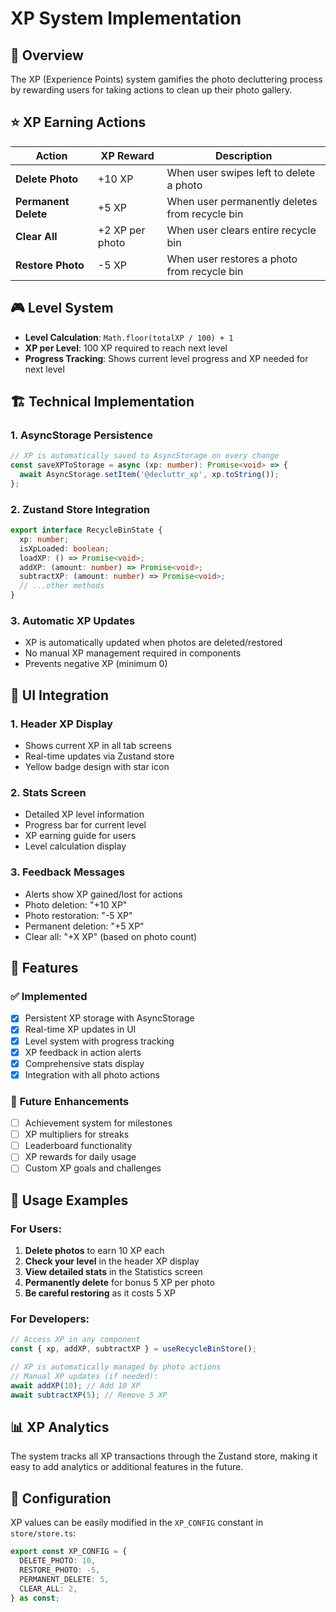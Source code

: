 # XP System Implementation

## 🎯 Overview

The XP (Experience Points) system gamifies the photo decluttering process by rewarding users for taking actions to clean up their photo gallery.

## ⭐ XP Earning Actions

| Action               | XP Reward       | Description                                    |
| -------------------- | --------------- | ---------------------------------------------- |
| **Delete Photo**     | +10 XP          | When user swipes left to delete a photo        |
| **Permanent Delete** | +5 XP           | When user permanently deletes from recycle bin |
| **Clear All**        | +2 XP per photo | When user clears entire recycle bin            |
| **Restore Photo**    | -5 XP           | When user restores a photo from recycle bin    |

## 🎮 Level System

- **Level Calculation**: `Math.floor(totalXP / 100) + 1`
- **XP per Level**: 100 XP required to reach next level
- **Progress Tracking**: Shows current level progress and XP needed for next level

## 🏗️ Technical Implementation

### 1. **AsyncStorage Persistence**

```typescript
// XP is automatically saved to AsyncStorage on every change
const saveXPToStorage = async (xp: number): Promise<void> => {
  await AsyncStorage.setItem('@decluttr_xp', xp.toString());
};
```

### 2. **Zustand Store Integration**

```typescript
export interface RecycleBinState {
  xp: number;
  isXpLoaded: boolean;
  loadXP: () => Promise<void>;
  addXP: (amount: number) => Promise<void>;
  subtractXP: (amount: number) => Promise<void>;
  // ...other methods
}
```

### 3. **Automatic XP Updates**

- XP is automatically updated when photos are deleted/restored
- No manual XP management required in components
- Prevents negative XP (minimum 0)

## 📱 UI Integration

### 1. **Header XP Display**

- Shows current XP in all tab screens
- Real-time updates via Zustand store
- Yellow badge design with star icon

### 2. **Stats Screen**

- Detailed XP level information
- Progress bar for current level
- XP earning guide for users
- Level calculation display

### 3. **Feedback Messages**

- Alerts show XP gained/lost for actions
- Photo deletion: "+10 XP"
- Photo restoration: "-5 XP"
- Permanent deletion: "+5 XP"
- Clear all: "+X XP" (based on photo count)

## 🚀 Features

### ✅ **Implemented**

- [x] Persistent XP storage with AsyncStorage
- [x] Real-time XP updates in UI
- [x] Level system with progress tracking
- [x] XP feedback in action alerts
- [x] Comprehensive stats display
- [x] Integration with all photo actions

### 🔮 **Future Enhancements**

- [ ] Achievement system for milestones
- [ ] XP multipliers for streaks
- [ ] Leaderboard functionality
- [ ] XP rewards for daily usage
- [ ] Custom XP goals and challenges

## 🎯 Usage Examples

### For Users:

1. **Delete photos** to earn 10 XP each
2. **Check your level** in the header XP display
3. **View detailed stats** in the Statistics screen
4. **Permanently delete** for bonus 5 XP per photo
5. **Be careful restoring** as it costs 5 XP

### For Developers:

```typescript
// Access XP in any component
const { xp, addXP, subtractXP } = useRecycleBinStore();

// XP is automatically managed by photo actions
// Manual XP updates (if needed):
await addXP(10); // Add 10 XP
await subtractXP(5); // Remove 5 XP
```

## 📊 XP Analytics

The system tracks all XP transactions through the Zustand store, making it easy to add analytics or additional features in the future.

## 🔧 Configuration

XP values can be easily modified in the `XP_CONFIG` constant in `store/store.ts`:

```typescript
export const XP_CONFIG = {
  DELETE_PHOTO: 10,
  RESTORE_PHOTO: -5,
  PERMANENT_DELETE: 5,
  CLEAR_ALL: 2,
} as const;
```
